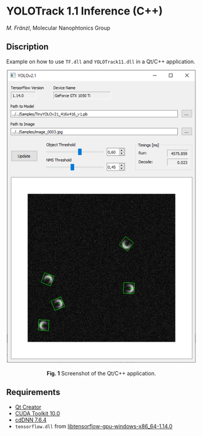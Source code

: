 # YOLOTrack 1.1 Inference (C++)

*M. Fränzl*, Molecular Nanophtonics Group

## Discription

Example on how to use `TF.dll` and `YOLOTrack11.dll` in a Qt/C++ application.

<p align="center">
  <img src="../Resources/YOLOTrack11-Qt-Screenshot.png" width=500> <br><br>
  <b>Fig. 1</b> Screenshot of the Qt/C++ application.
</p>


## Requirements 

- [Qt Creator](https://www.qt.io/download-qt-installer)
- [CUDA Toolkit 10.0](https://developer.nvidia.com/cuda-10.0-download-archive)
- [cdDNN 7.6.4](https://developer.nvidia.com/rdp/cudnn-archive)
- `tensorflow.dll` from [libtensorflow-gpu-windows-x86_64-1.14.0](https://storage.googleapis.com/tensorflow/libtensorflow/libtensorflow-gpu-windows-x86_64-1.14.0.zip)




